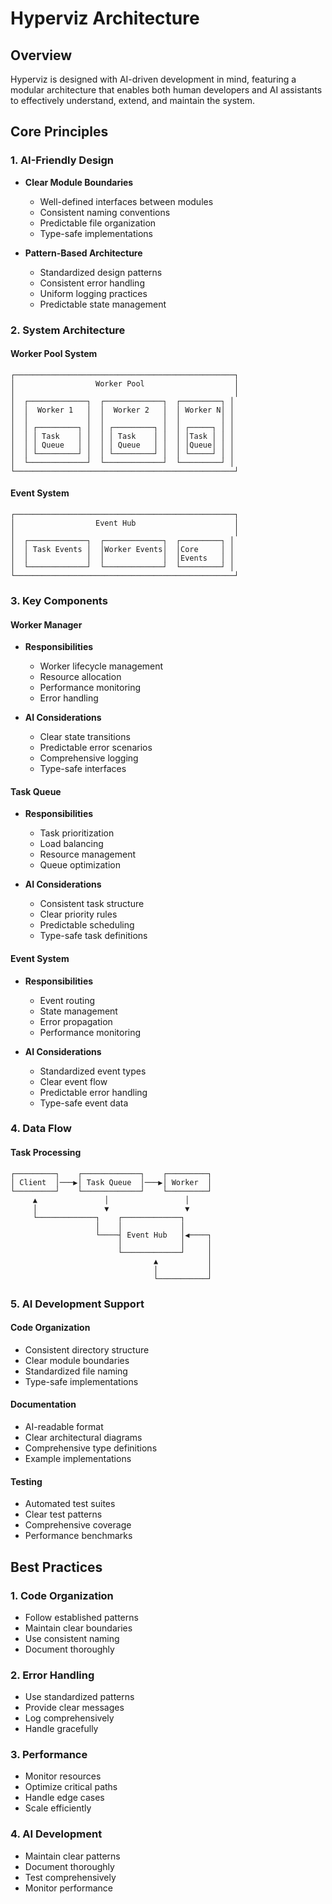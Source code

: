 # Hyperviz Architecture

## Overview

Hyperviz is designed with AI-driven development in mind, featuring a modular architecture that enables both human developers and AI assistants to effectively understand, extend, and maintain the system.

## Core Principles

### 1. AI-Friendly Design
- **Clear Module Boundaries**
  - Well-defined interfaces between modules
  - Consistent naming conventions
  - Predictable file organization
  - Type-safe implementations

- **Pattern-Based Architecture**
  - Standardized design patterns
  - Consistent error handling
  - Uniform logging practices
  - Predictable state management

### 2. System Architecture

#### Worker Pool System
```
┌─────────────────────────────────────────────────┐
│                  Worker Pool                    │
│                                                 │
│  ┌─────────────┐  ┌─────────────┐  ┌─────────┐ │
│  │  Worker 1   │  │  Worker 2   │  │ Worker N│ │
│  │             │  │             │  │         │ │
│  │ ┌─────────┐ │  │ ┌─────────┐ │  │ ┌─────┐ │ │
│  │ │ Task    │ │  │ │ Task    │ │  │ │Task │ │ │
│  │ │ Queue   │ │  │ │ Queue   │ │  │ │Queue│ │ │
│  │ └─────────┘ │  │ └─────────┘ │  │ └─────┘ │ │
│  └─────────────┘  └─────────────┘  └─────────┘ │
└─────────────────────────────────────────────────┘
```

#### Event System
```
┌─────────────────────────────────────────────────┐
│                  Event Hub                      │
│                                                 │
│  ┌─────────────┐  ┌─────────────┐  ┌─────────┐ │
│  │ Task Events │  │Worker Events│  │Core     │ │
│  │             │  │             │  │Events   │ │
│  └─────────────┘  └─────────────┘  └─────────┘ │
└─────────────────────────────────────────────────┘
```

### 3. Key Components

#### Worker Manager
- **Responsibilities**
  - Worker lifecycle management
  - Resource allocation
  - Performance monitoring
  - Error handling

- **AI Considerations**
  - Clear state transitions
  - Predictable error scenarios
  - Comprehensive logging
  - Type-safe interfaces

#### Task Queue
- **Responsibilities**
  - Task prioritization
  - Load balancing
  - Resource management
  - Queue optimization

- **AI Considerations**
  - Consistent task structure
  - Clear priority rules
  - Predictable scheduling
  - Type-safe task definitions

#### Event System
- **Responsibilities**
  - Event routing
  - State management
  - Error propagation
  - Performance monitoring

- **AI Considerations**
  - Standardized event types
  - Clear event flow
  - Predictable error handling
  - Type-safe event data

### 4. Data Flow

#### Task Processing
```
┌─────────┐    ┌─────────────┐    ┌─────────┐
│ Client  │───▶│ Task Queue  │───▶│ Worker  │
└─────────┘    └─────────────┘    └─────────┘
     ▲               │                 │
     │               ▼                 ▼
     └─────────────┐    ┌─────────────┐
                   │    │             │
                   └────┤ Event Hub   │◀────┐
                        │             │     │
                        └─────────────┘     │
                                ▲           │
                                │           │
                                └───────────┘
```

### 5. AI Development Support

#### Code Organization
- Consistent directory structure
- Clear module boundaries
- Standardized file naming
- Type-safe implementations

#### Documentation
- AI-readable format
- Clear architectural diagrams
- Comprehensive type definitions
- Example implementations

#### Testing
- Automated test suites
- Clear test patterns
- Comprehensive coverage
- Performance benchmarks

## Best Practices

### 1. Code Organization
- Follow established patterns
- Maintain clear boundaries
- Use consistent naming
- Document thoroughly

### 2. Error Handling
- Use standardized patterns
- Provide clear messages
- Log comprehensively
- Handle gracefully

### 3. Performance
- Monitor resources
- Optimize critical paths
- Handle edge cases
- Scale efficiently

### 4. AI Development
- Maintain clear patterns
- Document thoroughly
- Test comprehensively
- Monitor performance 